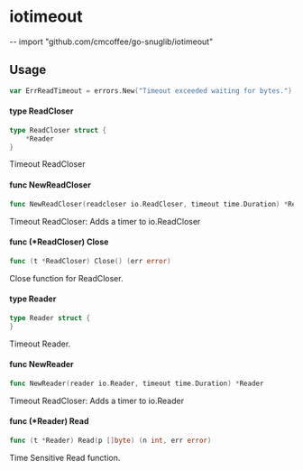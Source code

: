 # iotimeout
--
    import "github.com/cmcoffee/go-snuglib/iotimeout"


## Usage

```go
var ErrReadTimeout = errors.New("Timeout exceeded waiting for bytes.")
```

#### type ReadCloser

```go
type ReadCloser struct {
	*Reader
}
```

Timeout ReadCloser

#### func  NewReadCloser

```go
func NewReadCloser(readcloser io.ReadCloser, timeout time.Duration) *ReadCloser
```
Timeout ReadCloser: Adds a timer to io.ReadCloser

#### func (*ReadCloser) Close

```go
func (t *ReadCloser) Close() (err error)
```
Close function for ReadCloser.

#### type Reader

```go
type Reader struct {
}
```

Timeout Reader.

#### func  NewReader

```go
func NewReader(reader io.Reader, timeout time.Duration) *Reader
```
Timeout ReadCloser: Adds a timer to io.Reader

#### func (*Reader) Read

```go
func (t *Reader) Read(p []byte) (n int, err error)
```
Time Sensitive Read function.
